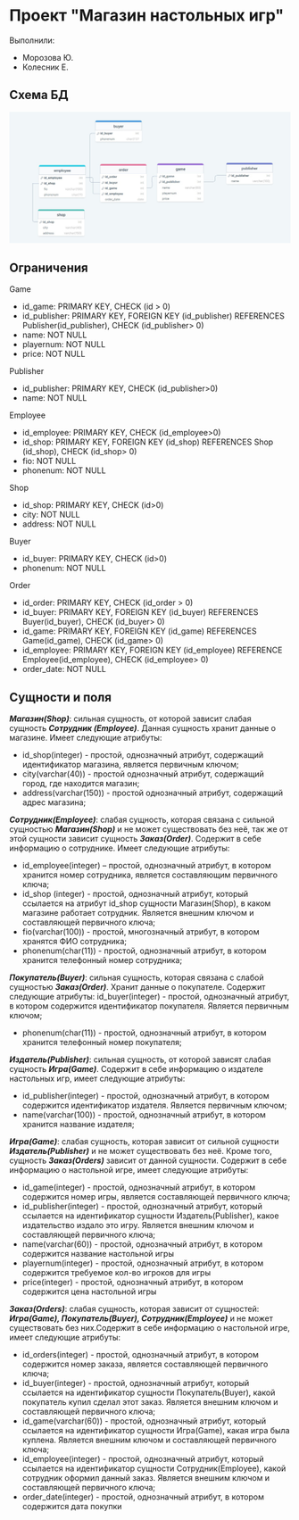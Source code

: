 Проект "Магазин настольных игр"
=======
Выполнили: 
- Морозова Ю.
- Колесник Е.

Схема БД
------
![/](https://github.com/yuvmo/Database/blob/main/JbTwt4vvFqe-eNuLvSEbmzlQpRMBYH0YtghDFAY-La2vf0Y4GRZXmekBb-RaDBA46AnT26O5-2b7GjlFCdMV1VCu.jpg)

Ограничения
---

Game

- id_game: PRIMARY KEY, CHECK (id > 0)
- id_publisher: PRIMARY KEY, FOREIGN KEY (id_publisher) REFERENCES Publisher(id_publisher), CHECK (id_publisher> 0)
- name: NOT NULL
- playernum: NOT NULL
- price: NOT NULL

Publisher

- id_publisher: PRIMARY KEY, CHECK (id_publisher>0)
- name: NOT NULL

Employee

- id_employee: PRIMARY KEY, CHECK (id_employee>0)
- id_shop: PRIMARY KEY, FOREIGN KEY (id_shop) REFERENCES Shop (id_shop), CHECK (id_shop> 0)
- fio: NOT NULL
- phonenum: NOT NULL

Shop

- id_shop: PRIMARY KEY, CHECK (id>0)
- city: NOT NULL
- address: NOT NULL

Buyer

- id_buyer: PRIMARY KEY, CHECK (id>0)
- phonenum: NOT NULL

Order

- id_order: PRIMARY KEY, CHECK (id_order > 0)
- id_buyer: PRIMARY KEY, FOREIGN KEY (id_buyer) REFERENCES Buyer(id_buyer), CHECK (id_buyer> 0)
- id_game: PRIMARY KEY, FOREIGN KEY (id_game) REFERENCES Game(id_game), CHECK (id_game> 0)
- id_employee: PRIMARY KEY, FOREIGN KEY (id_employee) REFERENCE Employee(id_employee), CHECK (id_employee> 0)
- order_date: NOT NULL

Сущности и поля
---

***Магазин(Shop)***: сильная сущность, от которой зависит слабая сущность ***Сотрудник (Employee)***. Данная сущность хранит данные о магазине. Имеет следующие атрибуты:
- id_shop(integer) - простой, однозначный атрибут, содержащий идентификатор магазина, является первичным ключом;
- city(varchar(40)) - простой однозначный атрибут, содержащий город, где находится магазин;
- address(varchar(150)) - простой однозначный атрибут, содержащий адрес магазина;

***Сотрудник(Employee)***: слабая сущность, которая связана с сильной сущностью  ***Магазин(Shop)*** и не может существовать без неё, так же от этой сущности зависит сущность ***Заказ(Order)***. Содержит в себе информацию о сотруднике. Имеет следующие атрибуты:
- id_employee(integer) – простой, однозначный атрибут, в котором хранится номер сотрудника, является составляющим первичного ключа;
- id_shop (integer) - простой, однозначный атрибут, который ссылается на атрибут id_shop сущности  Магазин(Shop), в каком магазине работает сотрудник. Является внешним ключом и составляющей первичного ключа;
- fio(varchar(100)) - простой, многозначный атрибут, в котором хранятся ФИО сотрудника;
- phonenum(char(11)) - простой, однозначный атрибут, в котором хранится телефонный номер сотрудника;

***Покупатель(Buyer)***: сильная сущность, которая связана с слабой сущностью ***Заказ(Order)***. Хранит данные о покупателе. Содержит следующие атрибуты:
id_buyer(integer) - простой, однозначный атрибут, в котором содержится идентификатор покупателя. Является первичным ключом;
- phonenum(char(11)) - простой, однозначный атрибут, в котором хранится телефонный номер покупателя;

***Издатель(Publisher)***: сильная сущность, от которой зависят слабая сущность ***Игра(Game)***. Содержит в себе информацию о издателе настольных игр, имеет следующие атрибуты:
- id_publisher(integer) - простой, однозначный атрибут, в котором содержится идентификатор издателя. Является первичным ключом;
- name(varchar(100)) - простой, однозначный атрибут, в котором хранится название издателя; 

***Игра(Game)***: слабая сущность, которая зависит от сильной сущности ***Издатель(Publisher)*** и не может существовать без неё. Кроме того, сущность ***Заказ(Orders)*** зависит от данной сущности. Содержит в себе информацию о настольной игре, имеет следующие атрибуты:
- id_game(integer) - простой, однозначный атрибут, в котором содержится номер игры,  является составляющей первичного ключа;
- id_publisher(integer) - простой, однозначный атрибут, который ссылается на идентификатор сущности Издатель(Publisher), какое издательство издало это игру. Является внешним ключом и составляющей первичного ключа; 
- name(varchar(60)) - простой, однозначный атрибут, в котором содержится название настольной игры
- playernum(integer) - простой, однозначный атрибут, в котором содержится требуемое кол-во игроков для игры
- price(integer) - простой, однозначный атрибут, в котором содержится цена настольной игры

***Заказ(Orders)***: слабая сущность, которая зависит от сущностей: ***Игра(Game), Покупатель(Buyer), Сотрудник(Employee)*** и не может существовать без них.Содержит в себе информацию о настольной игре, имеет следующие атрибуты:
- id_orders(integer) - простой, однозначный атрибут, в котором содержится номер заказа,  является составляющей первичного ключа;
- id_buyer(integer) - простой, однозначный атрибут, который ссылается на идентификатор сущности Покупатель(Buyer), какой покупатель купил сделал этот заказ. Является внешним ключом и составляющей первичного ключа; 
- id_game(varchar(60)) - простой, однозначный атрибут, который ссылается на идентификатор сущности Игра(Game), какая игра была куплена. Является внешним ключом и составляющей первичного ключа; 
- id_employee(integer) - простой, однозначный атрибут, который ссылается на идентификатор сущности Сотрудник(Employee), какой сотрудник оформил данный заказ. Является внешним ключом и составляющей первичного ключа; 
- order_date(integer) - простой, однозначный атрибут, в котором содержится дата покупки
